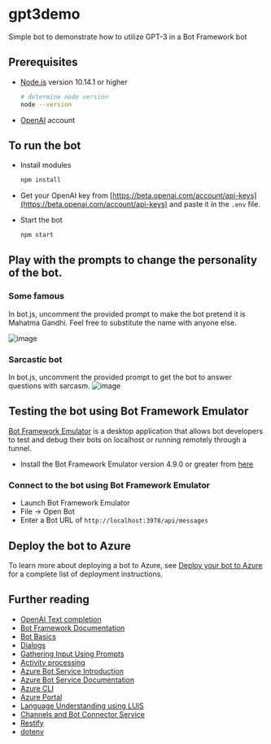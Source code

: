 # gpt3demo

Simple bot to demonstrate how to utilize GPT-3 in a Bot Framework bot

## Prerequisites

- [Node.js](https://nodejs.org) version 10.14.1 or higher

    ```bash
    # determine node version
    node --version
    ```

- [OpenAI](https://openai.com) account

## To run the bot

- Install modules

    ```bash
    npm install
    ```

- Get your OpenAI key from [https://beta.openai.com/account/api-keys](https://beta.openai.com/account/api-keys) and paste it in the `.env` file.


- Start the bot

    ```bash
    npm start
    ```

## Play with the prompts to change the personality of the bot.
### Some famous
In bot.js, uncomment the provided prompt to make the bot pretend it is Mahatma Gandhi. Feel free to substitute the name with anyone else.

![image](https://user-images.githubusercontent.com/4107912/207254953-825bd3c9-cb1b-41f9-b4b2-f99e71c912df.png)

### Sarcastic bot
In bot.js, uncomment the provided prompt to get the bot to answer questions with sarcasm. 
![image](https://user-images.githubusercontent.com/4107912/207257797-9b5ff127-87d0-4ec9-afed-50625966488b.png)


## Testing the bot using Bot Framework Emulator

[Bot Framework Emulator](https://github.com/microsoft/botframework-emulator) is a desktop application that allows bot developers to test and debug their bots on localhost or running remotely through a tunnel.

- Install the Bot Framework Emulator version 4.9.0 or greater from [here](https://github.com/Microsoft/BotFramework-Emulator/releases)

### Connect to the bot using Bot Framework Emulator

- Launch Bot Framework Emulator
- File -> Open Bot
- Enter a Bot URL of `http://localhost:3978/api/messages`

## Deploy the bot to Azure

To learn more about deploying a bot to Azure, see [Deploy your bot to Azure](https://aka.ms/azuredeployment) for a complete list of deployment instructions.


## Further reading

- [OpenAI Text completion](https://beta.openai.com/docs/guides/completion)
- [Bot Framework Documentation](https://docs.botframework.com)
- [Bot Basics](https://docs.microsoft.com/azure/bot-service/bot-builder-basics?view=azure-bot-service-4.0)
- [Dialogs](https://docs.microsoft.com/en-us/azure/bot-service/bot-builder-concept-dialog?view=azure-bot-service-4.0)
- [Gathering Input Using Prompts](https://docs.microsoft.com/en-us/azure/bot-service/bot-builder-prompts?view=azure-bot-service-4.0)
- [Activity processing](https://docs.microsoft.com/en-us/azure/bot-service/bot-builder-concept-activity-processing?view=azure-bot-service-4.0)
- [Azure Bot Service Introduction](https://docs.microsoft.com/azure/bot-service/bot-service-overview-introduction?view=azure-bot-service-4.0)
- [Azure Bot Service Documentation](https://docs.microsoft.com/azure/bot-service/?view=azure-bot-service-4.0)
- [Azure CLI](https://docs.microsoft.com/cli/azure/?view=azure-cli-latest)
- [Azure Portal](https://portal.azure.com)
- [Language Understanding using LUIS](https://docs.microsoft.com/en-us/azure/cognitive-services/luis/)
- [Channels and Bot Connector Service](https://docs.microsoft.com/en-us/azure/bot-service/bot-concepts?view=azure-bot-service-4.0)
- [Restify](https://www.npmjs.com/package/restify)
- [dotenv](https://www.npmjs.com/package/dotenv)
